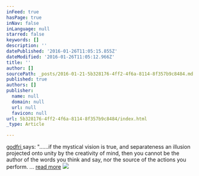 ```yaml
---
inFeed: true
hasPage: true
inNav: false
inLanguage: null
starred: false
keywords: []
description: ''
datePublished: '2016-01-26T11:05:15.855Z'
dateModified: '2016-01-26T11:05:12.966Z'
title: ''
author: []
sourcePath: _posts/2016-01-21-5b328176-4ff2-4f6a-8114-8f357b9c8484.md
published: true
authors: []
publisher:
  name: null
  domain: null
  url: null
  favicon: null
url: 5b328176-4ff2-4f6a-8114-8f357b9c8484/index.html
_type: Article

---
```

[godfri ][0]says: "......if the mystical vision is true, and separateness an illusion projected onto unity by the creativity of mind, then you cannot be the author of the words you think and say, nor the source of the actions you perform. ... [read more][1]
![](https://the-grid-user-content.s3-us-west-2.amazonaws.com/ca2e892d-f7c3-4834-83c5-8bbd1cf72baf.jpg)

[0]: https://www.facebook.com/Godfrey-Devereux-out-there-411583525594813/?fref=ts
[1]: https://www.facebook.com/Godfrey-Devereux-out-there-411583525594813/?fref=nf